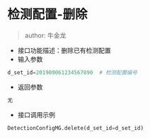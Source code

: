 # 检测配置-删除

> author: 牛金龙



- 接口功能描述：删除已有检测配置
- 输入参数

```python
d_set_id=201909061234567890  # 检测配置编号
```

- 返回参数

```python
无
```

- 接口调用示例

```python
DetectionConfigMG.delete(d_set_id=d_set_id)
```

